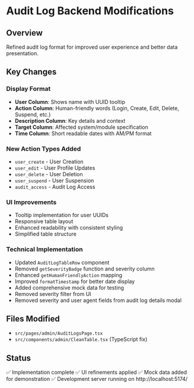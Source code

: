 # Audit Log Backend Modifications

## Overview
Refined audit log format for improved user experience and better data presentation.

## Key Changes

### Display Format
- **User Column**: Shows name with UUID tooltip
- **Action Column**: Human-friendly words (Login, Create, Edit, Delete, Suspend, etc.)
- **Description Column**: Key details and context
- **Target Column**: Affected system/module specification
- **Time Column**: Short readable dates with AM/PM format

### New Action Types Added
- `user_create` - User Creation
- `user_edit` - User Profile Updates
- `user_delete` - User Deletion
- `user_suspend` - User Suspension
- `audit_access` - Audit Log Access

### UI Improvements
- Tooltip implementation for user UUIDs
- Responsive table layout
- Enhanced readability with consistent styling
- Simplified table structure

### Technical Implementation
- Updated `AuditLogTableRow` component
- Removed `getSeverityBadge` function and severity column
- Enhanced `getHumanFriendlyAction` mapping
- Improved `formatTimestamp` for better date display
- Added comprehensive mock data for testing
- Removed severity filter from UI
- Removed severity and user agent fields from audit log details modal

## Files Modified
- `src/pages/admin/AuditLogsPage.tsx`
- `src/components/admin/CleanTable.tsx` (TypeScript fix)

## Status
✅ Implementation complete
✅ UI refinements applied
✅ Mock data added for demonstration
✅ Development server running on http://localhost:5174/
